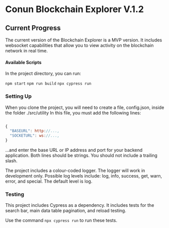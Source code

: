 # Conun Blockchain Explorer V.1.2

## Current Progress

The current version of the Blockchain Explorer is a MVP version.
It includes websocket capabilities that allow you to view activity on the blockchain network in real time.

#### Available Scripts

In the project directory, you can run:

`npm start`
`npm run build`
`npx cypress run`

### Setting Up

When you clone the project, you will need to create a file, config.json, inside the folder ./src/utility
In this file, you must add the following lines:

```javascript

{
  "BASEURL": http://...,
  "SOCKETURL": ws://...,
}
```

...and enter the base URL or IP address and port for your backend application.
Both lines should be strings. You should not include a trailing slash.

The project includes a colour-coded logger. The logger will work in development only.
Possible log levels include: log, info, success, get, warn, error, and special. The default level is log.

### Testing

This project includes Cypress as a dependency.
It includes tests for the search bar, main data table pagination, and reload testing.

Use the command `npx cypress run` to run these tests.
